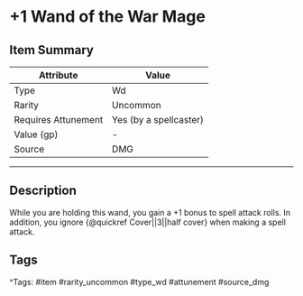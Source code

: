 # +1 Wand of the War Mage

## Item Summary

| Attribute            | Value                        |
|----------------------|------------------------------|
| Type                 | Wd |
| Rarity               | Uncommon             |
| Requires Attunement  | Yes (by a spellcaster)                |
| Value (gp)           | -    |
| Source               | DMG |

---

## Description

While you are holding this wand, you gain a +1 bonus to spell attack rolls. In addition, you ignore {@quickref Cover||3||half cover} when making a spell attack.

## Tags

^Tags: #item #rarity_uncommon #type_wd #attunement #source_dmg